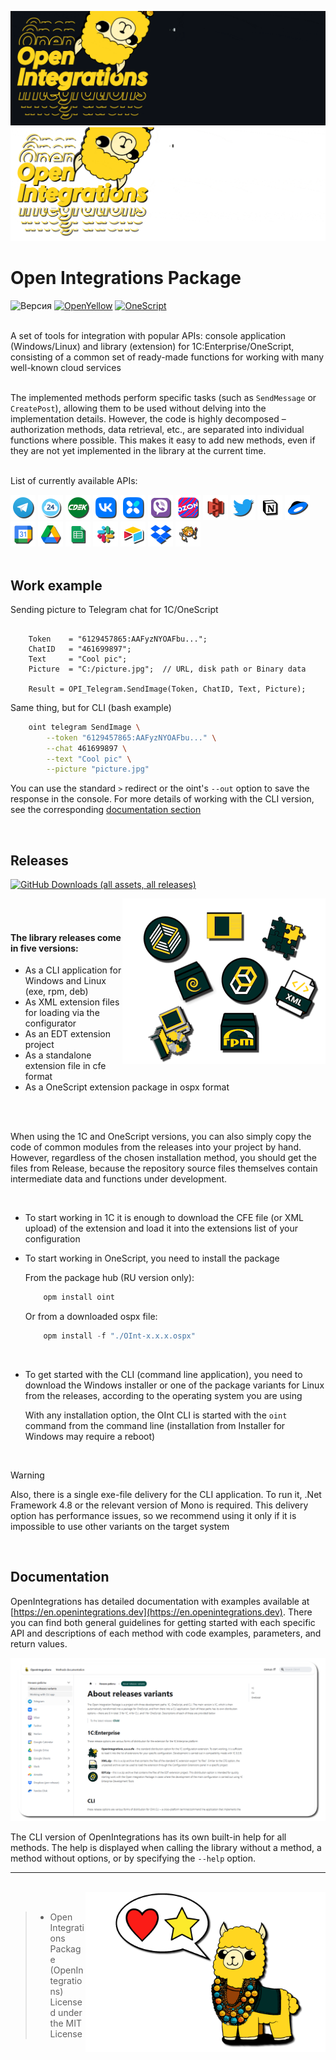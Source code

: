 ![Main](media/main.gif#gh-dark-mode-only#gh-dark-mode-only)
![Main-light](media/main-light.gif#gh-light-mode-only)


# Open Integrations Package
![Версия](https://img.shields.io/badge/1C_version-8.3.9-yellow)
[![OpenYellow](https://img.shields.io/endpoint?url=https://openyellow.org/data/badges/2/736878759.json)](https://openyellow.org/grid?data=top&repo=736878759)
[![OneScript](https://img.shields.io/endpoint?url=https://raw.githubusercontent.com/Bayselonarrend/OpenIntegrations/refs/heads/main/media/os-logo.json)](https://github.com/EvilBeaver/OneScript)

<br>
A set of tools for integration with popular APIs: console application (Windows/Linux) and library (extension) for 1C:Enterprise/OneScript, consisting of a common set of ready-made functions for working with many well-known cloud services <br>


<br>

The implemented methods perform specific tasks (such as ``SendMessage`` or ``CreatePost``), allowing them to be used without delving into the implementation details. However, the code is highly decomposed – authorization methods, data retrieval, etc., are separated into individual functions where possible. This makes it easy to add new methods, even if they are not yet implemented in the library at the current time. <br><br>

List of currently available APIs:
<br>
  <div>
  <a href="https://en.openintegrations.dev/docs/Instructions/Telegram/"><img src="media/Telegram.png" width="40"></a>
  <a href="https://en.openintegrations.dev/docs/Instructions/Bitrix24/"><img src="media/Bitrix24.png?6" width="40"></a>
  <a href="https://en.openintegrations.dev/docs/Instructions/CDEK/"><img src="media/CDEK.png?6" width="40"></a>
  <a href="https://en.openintegrations.dev/docs/Instructions/VK/"><img src="media/VK.png" width="40"></a>
  <a href="https://en.openintegrations.dev/docs/Instructions/VKTeams/"><img src="media/VKTeams.png" width="40"></a>
  <a href="https://en.openintegrations.dev/docs/Instructions/Viber/"><img src="media/Viber.png" width="40"></a>
  <a href="https://en.openintegrations.dev/docs/Instructions/Ozon/"><img src="media/Ozon.png" width="40"></a>
  <a href="https://en.openintegrations.dev/docs/Instructions/S3/"><img src="media/S3.png" width="40"></a>
  <a href="https://en.openintegrations.dev/docs/Instructions/Twitter/"><img src="media/Twitter.png" width="40"></a>
  <a href="https://en.openintegrations.dev/docs/Instructions/Notion/"><img src="media/Notion.png" width="40"></a>
  <a href="https://en.openintegrations.dev/docs/Instructions/YandexDisk/"><img src="media/YandexDisk.png" width="40"></a>
  <a href="https://en.openintegrations.dev/docs/Instructions/GoogleCalendar/"><img src="media/GoogleCalendar.png" width="40"></a>
  <a href="https://en.openintegrations.dev/docs/Instructions/GoogleDrive/"><img src="media/GoogleDrive.png" width="40"></a>
  <a href="https://en.openintegrations.dev/docs/Instructions/GoogleSheets/"><img src="media/GoogleSheets.png" width="40"></a>
  <a href="https://en.openintegrations.dev/docs/Instructions/Slack/"><img src="media/Slack.png" width="40"></a>
  <a href="https://en.openintegrations.dev/docs/Instructions/Airtable/"><img src="media/Airtable.png?6" width="40"></a>
  <a href="https://en.openintegrations.dev/docs/Instructions/Dropbox/"><img src="media/Dropbox.png?6" width="40"></a>
  <a href="https://en.openintegrations.dev/docs/Instructions/Neocities/"><img src="media/Neocities.png?6" width="40"></a>
</div> 
<br>

## Work example

Sending picture to Telegram chat for 1C/OneScript

```bsl

    Token    = "6129457865:AAFyzNYOAFbu...";
    ChatID   = "461699897";
    Text     = "Cool pic";
    Picture  = "C:/picture.jpg";  // URL, disk path or Binary data

    Result = OPI_Telegram.SendImage(Token, ChatID, Text, Picture);

```

Same thing, but for CLI (bash example)

```bash
    oint telegram SendImage \
        --token "6129457865:AAFyzNYOAFbu..." \
        --chat 461699897 \
        --text "Cool pic" \
        --picture "picture.jpg"
```

You can use the standard `>` redirect or the oint's `--out` option to save the response in the console. For more details of working with the CLI version, see the corresponding [documentation section](https://en.openintegrations.dev/docs/Start/CLI_version)

<br>
 
## Releases ##

[![GitHub Downloads (all assets, all releases)](https://img.shields.io/github/downloads/bayselonarrend/OpenIntegrations/total?logo=github)](https://github.com/Bayselonarrend/OpenIntegrations/releases/latest)

<img src="media/icons.png" align="right">

<br><br>

#### The library releases come in five versions:
- As a CLI application for Windows and Linux (exe, rpm, deb)
- As XML extension files for loading via the configurator
- As an EDT extension project
- As a standalone extension file in cfe format
- As a OneScript extension package in ospx format

<br/><br>

When using the 1C and OneScript versions, you can also simply copy the code of common modules from the releases into your project by hand. However, regardless of the chosen installation method, you should get the files from Release, because the repository source files themselves contain intermediate data and functions under development.

<br/>

+ To start working in 1C it is enough to download the CFE file (or XML upload) of the extension and load it into the extensions list of your configuration <br>
+ To start working in OneScript, you need to install the package

   From the package hub (RU version only):
   ```powershell
       opm install oint
   ```

   Or from a downloaded ospx file:
   ```powershell
       opm install -f "./OInt-x.x.x.ospx"
   ```
<br>

+ To get started with the CLI (command line application), you need to download the Windows installer or one of the package variants for Linux from the releases, according to the operating system you are using

   With any installation option, the OInt CLI is started with the `oint` command from the command line (installation from Installer for Windows may require a reboot)

<br/>
 
>[!WARNING]
>Also, there is a single exe-file delivery for the CLI application. To run it, .Net Framework 4.8 or the relevant version of Mono is required.
>This delivery option has performance issues, so we recommend using it only if it is impossible to use other variants on the target system
<br/>



## Documentation ##

OpenIntegrations has detailed documentation with examples available at [https://en.openintegrations.dev](https://en.openintegrations.dev). There you can find both general guidelines for getting started with each specific API and descriptions of each method with code examples, parameters, and return values.

![Docs](media/docs_eng.png?4)

The CLI version of OpenIntegrations has its own built-in help for all methods. The help is displayed when calling the library without a method, a method without options, or by specifying the `--help` option.

___
<br>


<img src="media/heartnstar.png?1" align="right" width="384">

<br>

>- Open Integrations Package (OpenIntegrations)<br>
>Licensed under the MIT License<br>
